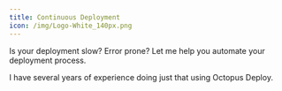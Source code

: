 ```yaml
---
title: Continuous Deployment
icon: /img/Logo-White_140px.png
---
```

Is your deployment slow? Error prone? 
Let me help you automate your deployment process.

I have several years of experience doing just that using Octopus Deploy.